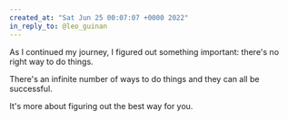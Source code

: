 ```yaml
---
created_at: "Sat Jun 25 00:07:07 +0000 2022"
in_reply_to: @leo_guinan
---
```


As I continued my journey, I figured out something important: there's no right way to do things.

There's an infinite number of ways to do things and they can all be successful.

It's more about figuring out the best way for you.